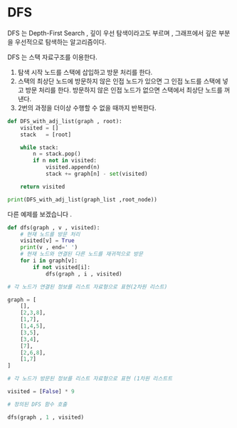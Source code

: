 # DFS

DFS 는 Depth-First Search , 깊이 우선 탐색이라고도 부르며 , 그래프에서 깊은 부분을 우선적으로 탐색하는 알고리즘이다.

DFS 는 스택 자료구조를 이용한다.

1. 탐색 시작 노드를 스택에 삽입하고 방문 처리를 한다.
2. 스택의 최상단 노드에 방문하지 않은 인접 노드가 있으면 그 인접 노드를 스택에 넣고 방문 처리를 한다. 방문하지 않은 인접 노드가 없으면 스택에서 최상단 노드를 꺼낸다.
3. 2번의 과정을 더이상 수행할 수 없을 때까지 반복한다.

```python
def DFS_with_adj_list(graph , root):
    visited = []
    stack   = [root]

    while stack:
        n = stack.pop()
        if n not in visited:
            visited.append(n)
            stack += graph[n] - set(visited)

    return visited

print(DFS_with_adj_list(graph_list ,root_node))
```

다른 예제를 보겠습니다 .

```python
def dfs(graph , v , visited):
    # 현재 노드를 방문 처리
    visited[v] = True
    print(v , end=' ')
    # 현재 노드와 연결된 다른 노드를 재귀적으로 방문
    for i in graph[v]:
        if not visited[i]:
            dfs(graph , i , visited)

# 각 노드가 연결된 정보를 리스트 자료형으로 표현(2차원 리스트)

graph = [
    [],
    [2,3,8],
    [1,7],
    [1,4,5],
    [3,5],
    [3,4],
    [7],
    [2,6,8],
    [1,7]
]

# 각 노드가 방문된 정보를 리스트 자료형으로 표현 (1차원 리스트트

visited = [False] * 9

# 정의된 DFS 함수 호출

dfs(graph , 1 , visited)
```
